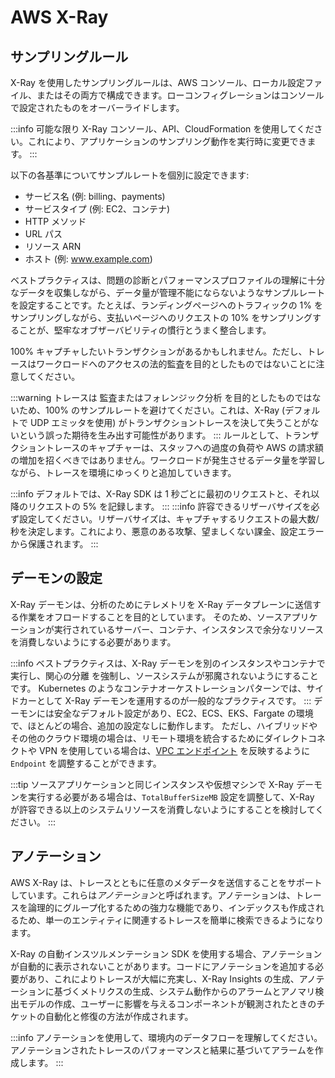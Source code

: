 # AWS X-Ray

## サンプリングルール

X-Ray を使用したサンプリングルールは、AWS コンソール、ローカル設定ファイル、またはその両方で構成できます。ローコンフィグレーションはコンソールで設定されたものをオーバーライドします。

:::info
	可能な限り X-Ray コンソール、API、CloudFormation を使用してください。これにより、アプリケーションのサンプリング動作を実行時に変更できます。
:::

以下の各基準についてサンプルレートを個別に設定できます:

* サービス名 (例: billing、payments)
* サービスタイプ (例: EC2、コンテナ)  
* HTTP メソッド
* URL パス
* リソース ARN
* ホスト (例: www.example.com)

ベストプラクティスは、問題の診断とパフォーマンスプロファイルの理解に十分なデータを収集しながら、データ量が管理不能にならないようなサンプルレートを設定することです。たとえば、ランディングページへのトラフィックの 1% をサンプリングしながら、支払いページへのリクエストの 10% をサンプリングすることが、堅牢なオブザーバビリティの慣行とうまく整合します。

100% キャプチャしたいトランザクションがあるかもしれません。ただし、トレースはワークロードへのアクセスの法的監査を目的としたものではないことに注意してください。

:::warning
	トレースは 監査またはフォレンジック分析 を目的としたものではないため、100% のサンプルレートを避けてください。これは、X-Ray (デフォルトで UDP エミッタを使用) がトランザクショントレースを決して失うことがないという誤った期待を生み出す可能性があります。
:::
ルールとして、トランザクショントレースのキャプチャーは、スタッフへの過度の負荷や AWS の請求額の増加を招くべきではありません。ワークロードが発生させるデータ量を学習しながら、トレースを環境にゆっくりと追加していきます。

:::info 
	デフォルトでは、X-Ray SDK は 1 秒ごとに最初のリクエストと、それ以降のリクエストの 5% を記録します。 
:::
:::info
	許容できるリザーバサイズを必ず設定してください。リザーバサイズは、キャプチャするリクエストの最大数/秒を決定します。これにより、悪意のある攻撃、望ましくない課金、設定エラーから保護されます。
:::
## デーモンの設定

X-Ray デーモンは、分析のためにテレメトリを X-Ray データプレーンに送信する作業をオフロードすることを目的としています。
そのため、ソースアプリケーションが実行されているサーバー、コンテナ、インスタンスで余分なリソースを消費しないようにする必要があります。

:::info
	ベストプラクティスは、X-Ray デーモンを別のインスタンスやコンテナで実行し、関心の分離  を強制し、ソースシステムが邪魔されないようにすることです。
	Kubernetes のようなコンテナオーケストレーションパターンでは、サイドカーとして X-Ray デーモンを運用するのが一般的なプラクティスです。
:::
デーモンには安全なデフォルト設定があり、EC2、ECS、EKS、Fargate の環境で、ほとんどの場合、追加の設定なしに動作します。
ただし、ハイブリッドやその他のクラウド環境の場合は、リモート環境を統合するためにダイレクトコネクトや VPN を使用している場合は、[VPC エンドポイント](https://docs.aws.amazon.com/vpc/latest/privatelink/concepts.html) を反映するように `Endpoint` を調整することができます。

:::tip
	ソースアプリケーションと同じインスタンスや仮想マシンで X-Ray デーモンを実行する必要がある場合は、`TotalBufferSizeMB` 設定を調整して、X-Ray が許容できる以上のシステムリソースを消費しないようにすることを検討してください。
:::
## アノテーション

AWS X-Ray は、トレースとともに任意のメタデータを送信することをサポートしています。これらは*アノテーション*と呼ばれます。アノテーションは、トレースを論理的にグループ化するための強力な機能であり、インデックスも作成されるため、単一のエンティティに関連するトレースを簡単に検索できるようになります。

X-Ray の自動インスツルメンテーション SDK を使用する場合、アノテーションが自動的に表示されないことがあります。コードにアノテーションを追加する必要があり、これによりトレースが大幅に充実し、X-Ray Insights の生成、アノテーションに基づくメトリクスの生成、システム動作からのアラームとアノマリ検出モデルの作成、ユーザーに影響を与えるコンポーネントが観測されたときのチケットの自動化と修復の方法が作成されます。 

:::info
	アノテーションを使用して、環境内のデータフローを理解してください。
	アノテーションされたトレースのパフォーマンスと結果に基づいてアラームを作成します。
:::